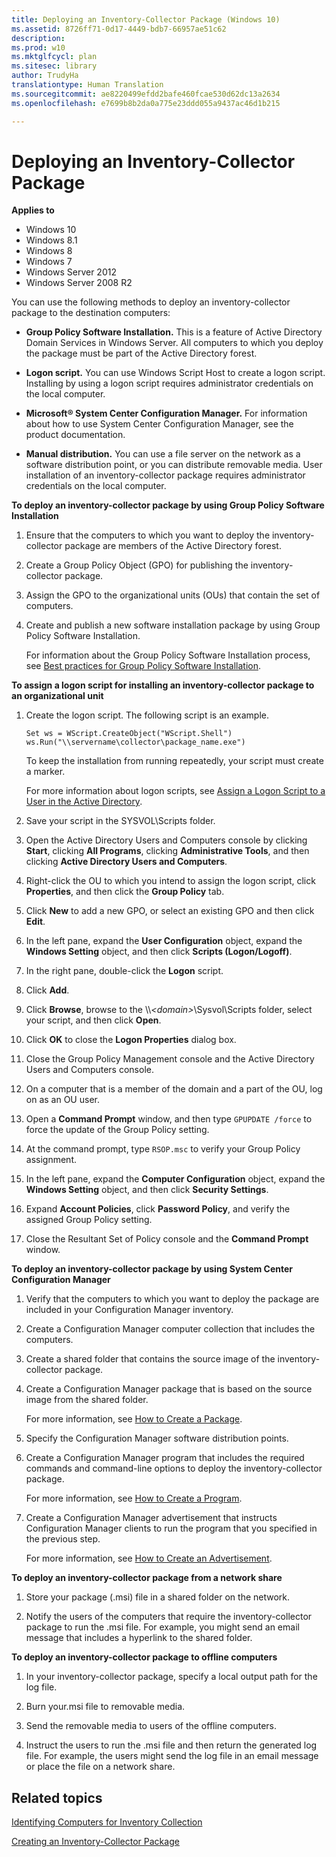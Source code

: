 ```yaml
---
title: Deploying an Inventory-Collector Package (Windows 10)
ms.assetid: 8726ff71-0d17-4449-bdb7-66957ae51c62
description: 
ms.prod: w10
ms.mktglfcycl: plan
ms.sitesec: library
author: TrudyHa
translationtype: Human Translation
ms.sourcegitcommit: ae8220499efdd2bafe460fcae530d62dc13a2634
ms.openlocfilehash: e7699b8b2da0a775e23ddd055a9437ac46d1b215

---
```


# Deploying an Inventory-Collector Package


**Applies to**

-   Windows 10
-   Windows 8.1
-   Windows 8
-   Windows 7
-   Windows Server 2012
-   Windows Server 2008 R2

You can use the following methods to deploy an inventory-collector package to the destination computers:

-   **Group Policy Software Installation.** This is a feature of Active Directory Domain Services in Windows Server. All computers to which you deploy the package must be part of the Active Directory forest.

-   **Logon script.** You can use Windows Script Host to create a logon script. Installing by using a logon script requires administrator credentials on the local computer.

-   **Microsoft® System Center Configuration Manager.** For information about how to use System Center Configuration Manager, see the product documentation.

-   **Manual distribution.** You can use a file server on the network as a software distribution point, or you can distribute removable media. User installation of an inventory-collector package requires administrator credentials on the local computer.

**To deploy an inventory-collector package by using Group Policy Software Installation**

1.  Ensure that the computers to which you want to deploy the inventory-collector package are members of the Active Directory forest.

2.  Create a Group Policy Object (GPO) for publishing the inventory-collector package.

3.  Assign the GPO to the organizational units (OUs) that contain the set of computers.

4.  Create and publish a new software installation package by using Group Policy Software Installation.

    For information about the Group Policy Software Installation process, see [Best practices for Group Policy Software Installation](http://go.microsoft.com/fwlink/p/?LinkId=87996).

**To assign a logon script for installing an inventory-collector package to an organizational unit**

1.  Create the logon script. The following script is an example.

    ``` syntax
    Set ws = WScript.CreateObject("WScript.Shell")
    ws.Run("\\servername\collector\package_name.exe")
    ```

    To keep the installation from running repeatedly, your script must create a marker.

    For more information about logon scripts, see [Assign a Logon Script to a User in the Active Directory](http://go.microsoft.com/fwlink/p/?LinkId=87997).

2.  Save your script in the SYSVOL\\Scripts folder.

3.  Open the Active Directory Users and Computers console by clicking **Start**, clicking **All Programs**, clicking **Administrative Tools**, and then clicking **Active Directory Users and Computers**.

4.  Right-click the OU to which you intend to assign the logon script, click **Properties**, and then click the **Group Policy** tab.

5.  Click **New** to add a new GPO, or select an existing GPO and then click **Edit**.

6.  In the left pane, expand the **User Configuration** object, expand the **Windows Setting** object, and then click **Scripts (Logon/Logoff)**.

7.  In the right pane, double-click the **Logon** script.

8.  Click **Add**.

9.  Click **Browse**, browse to the \\\\*&lt;domain&gt;*\\Sysvol\\Scripts folder, select your script, and then click **Open**.

10. Click **OK** to close the **Logon Properties** dialog box.

11. Close the Group Policy Management console and the Active Directory Users and Computers console.

12. On a computer that is a member of the domain and a part of the OU, log on as an OU user.

13. Open a **Command Prompt** window, and then type `GPUPDATE /force` to force the update of the Group Policy setting.

14. At the command prompt, type `RSOP.msc` to verify your Group Policy assignment.

15. In the left pane, expand the **Computer Configuration** object, expand the **Windows Setting** object, and then click **Security Settings**.

16. Expand **Account Policies**, click **Password Policy**, and verify the assigned Group Policy setting.

17. Close the Resultant Set of Policy console and the **Command Prompt** window.

**To deploy an inventory-collector package by using System Center Configuration Manager**

1.  Verify that the computers to which you want to deploy the package are included in your Configuration Manager inventory.

2.  Create a Configuration Manager computer collection that includes the computers.

3.  Create a shared folder that contains the source image of the inventory-collector package.

4.  Create a Configuration Manager package that is based on the source image from the shared folder.

    For more information, see [How to Create a Package](http://go.microsoft.com/fwlink/p/?LinkId=131355).

5.  Specify the Configuration Manager software distribution points.

6.  Create a Configuration Manager program that includes the required commands and command-line options to deploy the inventory-collector package.

    For more information, see [How to Create a Program](http://go.microsoft.com/fwlink/p/?LinkId=131356).

7.  Create a Configuration Manager advertisement that instructs Configuration Manager clients to run the program that you specified in the previous step.

    For more information, see [How to Create an Advertisement](http://go.microsoft.com/fwlink/p/?LinkId=131357).

**To deploy an inventory-collector package from a network share**

1.  Store your package (.msi) file in a shared folder on the network.

2.  Notify the users of the computers that require the inventory-collector package to run the .msi file. For example, you might send an email message that includes a hyperlink to the shared folder.

**To deploy an inventory-collector package to offline computers**

1.  In your inventory-collector package, specify a local output path for the log file.

2.  Burn your.msi file to removable media.

3.  Send the removable media to users of the offline computers.

4.  Instruct the users to run the .msi file and then return the generated log file. For example, the users might send the log file in an email message or place the file on a network share.

## Related topics


[Identifying Computers for Inventory Collection](identifying-computers-for-inventory-collection.md)

[Creating an Inventory-Collector Package](creating-an-inventory-collector-package.md)

 

 








<!--HONumber=Jun16_HO4-->


